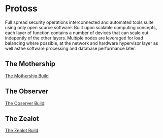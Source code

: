 # Protoss
Full spread security operations interconnected and automated tools suite using only open source software.  Built upon scalable computing concepts, each layer of function contains a number of devices that can scale out indepently of the other layers.  Multiple nodes are leveraged for load balancing where possible, at the network and hardware hypervisor layer as well asthe software processing and database performance later.

## The Mothership

[The Mothership Build](https://github.com/arosenmund/Protoss/blob/master/mothership/README.md)

## The Observer
[The Observer Build](https://github.com/arosenmund/Protoss/blob/master/observer/README.md)


## The Zealot
[The Zealot Build](https://github.com/arosenmund/Protoss/blob/master/zealot/zealot.md)
